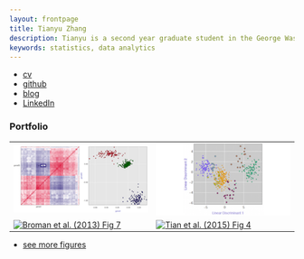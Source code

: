 ```yaml
---
layout: frontpage
title: Tianyu Zhang
description: Tianyu is a second year graduate student in the George Washington University. She currently is persuing the Master's degree in Engineering Management with a focus in Economics, Cost and Finance Engineering.
keywords: statistics, data analytics
---
```


<div class="navbar">
  <div class="navbar-inner">
      <ul class="nav">
          <li><a href="{{ BASE_PATH }}/Users/llately/Desktop/Resume_Tianyu_111b.pdf">cv</a></li>
          <li><a href="https://github.com/tianyuzhanggwu">github</a></li>
          <li><a href="http://kbroman.org/blog">blog</a></li>
          <li><a href="https://https://www.linkedin.com/in/gwu-tianyu-zhang/">LinkedIn</a></li>
      </ul>
  </div>
</div>

### <a name="Portfolio"></a>Portfolio

<table class="wide">
<tr>
  <td class="left">
    <a href="pages/publpics/iplotCorr.html">
        <img src="assets/publpics/iplotCorr.png" alt="R/qtlcharts example" title="R/qtlcharts example"/>
    </a>
  </td>
  <td class="right">
    <a href="pages/publpics/tian2016_fig4.html">
        <img src="assets/publpics/tian2016_fig4.png" alt="assets/publpics/tian2016_fig4.png" title="assets/publpics/tian2016_fig4.png"/>
    </a>
  </td>
</tr>
<tr>
  <td class="left">
    <a href="pages/publpics/samplemixups_fig7.html">
        <img src="/Users/llately/Desktop/pics/4.png" alt="Broman et al. (2013) Fig 7" title="Broman et al. (2013) Fig 7"/>
    </a>
  </td>
  <td class="right">
    <a href="pages/publpics/isletc6_fig4.html">
        <img src="/Users/llately/Desktop/pics/2.png" alt="Tian et al. (2015) Fig 4" title="Tian et al. (2015) Fig 4"/>
    </a>
  </td>
</tr>
</table>

<div class="navbar">
  <div class="navbar-inner">
      <ul class="nav">
          <li><a href="morefigs.html">see more figures</a></li>
      </ul>
  </div>
</div>

